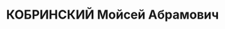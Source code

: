 ---
title: КОБРИНСКИЙ Мойсей Абрамович
description: '1898 р., м. Гомель, Білорусія, єврей, з робітників, чл. ВКП(б), заступник
  директора бази Дніпропетровської облконтори "Заготзерно".

  28.11.1937 р.звинувачений у належності до а/рад. організації, розстріляний 29.11.1937
  р.

  Реабілітований 18.05.1958 р.'
---
